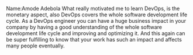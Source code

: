 

Name:Amode Adebola
What really motivated me to learn DevOps, is the monetary aspect, also DevOps covers the whole software development life cycle.  As a DevOps engineer you can have a huge business impact in your company by having a good understanding of the whole software development life cycle and improving and optimizing it. And this again can be super fulfilling to know that your work has such an impact and affects many people eventually.